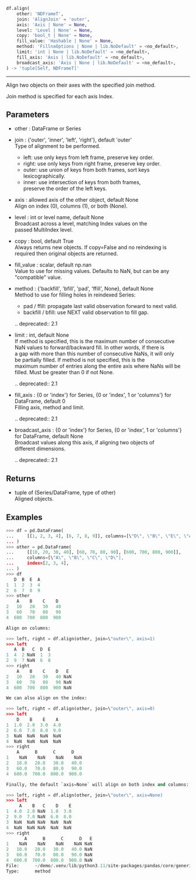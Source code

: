 ```python
df.align(
    other: 'NDFrameT',
    join: 'AlignJoin' = 'outer',
    axis: 'Axis | None' = None,
    level: 'Level | None' = None,
    copy: 'bool_t | None' = None,
    fill_value: 'Hashable | None' = None,
    method: 'FillnaOptions | None | lib.NoDefault' = <no_default>,
    limit: 'int | None | lib.NoDefault' = <no_default>,
    fill_axis: 'Axis | lib.NoDefault' = <no_default>,
    broadcast_axis: 'Axis | None | lib.NoDefault' = <no_default>,
) -> 'tuple[Self, NDFrameT]'
```

---

Align two objects on their axes with the specified join method.

Join method is specified for each axis Index.

## Parameters

-   other : DataFrame or Series
-   join : {'outer', 'inner', 'left', 'right'}, default 'outer'  
     Type of alignment to be performed.

    -   left: use only keys from left frame, preserve key order.
    -   right: use only keys from right frame, preserve key order.
    -   outer: use union of keys from both frames, sort keys lexicographically.
    -   inner: use intersection of keys from both frames,  
        preserve the order of the left keys.

-   axis : allowed axis of the other object, default None  
     Align on index (0), columns (1), or both (None).
-   level : int or level name, default None  
     Broadcast across a level, matching Index values on the  
     passed MultiIndex level.
-   copy : bool, default True  
     Always returns new objects. If copy=False and no reindexing is  
     required then original objects are returned.
-   fill_value : scalar, default np.nan  
     Value to use for missing values. Defaults to NaN, but can be any  
     \"compatible\" value.
-   method : {'backfill', 'bfill', 'pad', 'ffill', None}, default None  
     Method to use for filling holes in reindexed Series:

    -   pad / ffill: propagate last valid observation forward to next valid.
    -   backfill / bfill: use NEXT valid observation to fill gap.

    .. deprecated:: 2.1

-   limit : int, default None  
     If method is specified, this is the maximum number of consecutive  
     NaN values to forward/backward fill. In other words, if there is  
     a gap with more than this number of consecutive NaNs, it will only  
     be partially filled. If method is not specified, this is the  
     maximum number of entries along the entire axis where NaNs will be  
     filled. Must be greater than 0 if not None.

    .. deprecated:: 2.1

-   fill_axis : {0 or 'index'} for Series, {0 or 'index', 1 or 'columns'} for
    DataFrame, default 0  
     Filling axis, method and limit.

    .. deprecated:: 2.1

-   broadcast_axis : {0 or 'index'} for Series, {0 or 'index', 1 or 'columns'}
    for DataFrame, default None  
     Broadcast values along this axis, if aligning two objects of  
     different dimensions.

    .. deprecated:: 2.1

## Returns

-   tuple of (Series/DataFrame, type of other)  
     Aligned objects.

## Examples

```python
>>> df = pd.DataFrame(
...     [[1, 2, 3, 4], [6, 7, 8, 9]], columns=[\"D\", \"B\", \"E\", \"A\"], index=[1, 2]
... )
>>> other = pd.DataFrame(
...     [[10, 20, 30, 40], [60, 70, 80, 90], [600, 700, 800, 900]],
...     columns=[\"A\", \"B\", \"C\", \"D\"],
...     index=[2, 3, 4],
... )
>>> df
   D  B  E  A
1  1  2  3  4
2  6  7  8  9
>>> other
    A    B    C    D
2   10   20   30   40
3   60   70   80   90
4  600  700  800  900

Align on columns:

>>> left, right = df.align(other, join=\"outer\", axis=1)
>>> left
   A  B   C  D  E
1  4  2 NaN  1  3
2  9  7 NaN  6  8
>>> right
    A    B    C    D   E
2   10   20   30   40 NaN
3   60   70   80   90 NaN
4  600  700  800  900 NaN

We can also align on the index:

>>> left, right = df.align(other, join=\"outer\", axis=0)
>>> left
    D    B    E    A
1  1.0  2.0  3.0  4.0
2  6.0  7.0  8.0  9.0
3  NaN  NaN  NaN  NaN
4  NaN  NaN  NaN  NaN
>>> right
    A      B      C      D
1    NaN    NaN    NaN    NaN
2   10.0   20.0   30.0   40.0
3   60.0   70.0   80.0   90.0
4  600.0  700.0  800.0  900.0

Finally, the default `axis=None` will align on both index and columns:

>>> left, right = df.align(other, join=\"outer\", axis=None)
>>> left
     A    B   C    D    E
1  4.0  2.0 NaN  1.0  3.0
2  9.0  7.0 NaN  6.0  8.0
3  NaN  NaN NaN  NaN  NaN
4  NaN  NaN NaN  NaN  NaN
>>> right
       A      B      C      D   E
1    NaN    NaN    NaN    NaN NaN
2   10.0   20.0   30.0   40.0 NaN
3   60.0   70.0   80.0   90.0 NaN
4  600.0  700.0  800.0  900.0 NaN
File:      ~/demo/.venv/lib/python3.11/site-packages/pandas/core/generic.py
Type:      method

```
